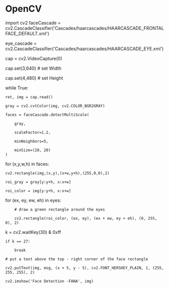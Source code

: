 # OpenCV


import cv2
faceCascade = cv2.CascadeClassifier('Cascades/haarcascades/HAARCASCADE_FRONTALFACE_DEFAULT.xml')


eye_cascade = cv2.CascadeClassifier('Cascades/haarcascades/HAARCASCADE_EYE.xml')


cap = cv2.VideoCapture(0)

cap.set(3,640) # set Width

cap.set(4,480) # set Height





while True:

    ret, img = cap.read()
    
    gray = cv2.cvtColor(img, cv2.COLOR_BGR2GRAY)
    
    faces = faceCascade.detectMultiScale(
    
        gray,
        
        scaleFactor=1.2,
        
        minNeighbors=5,
        
        minSize=(20, 20)
    )



for (x,y,w,h) in faces:


    cv2.rectangle(img,(x,y),(x+w,y+h),(255,0,0),2)
    
    roi_gray = gray[y:y+h, x:x+w]
    
    roi_color = img[y:y+h, x:x+w]




 for (ex, ey, ew, eh) in eyes:
 
        # draw a green rectangle around the eyes
        
        cv2.rectangle(roi_color, (ex, ey), (ex + ew, ey + eh), (0, 255, 0), 2)
        




k = cv2.waitKey(30) & 0xff

    if k == 27:  
    
        break
        
    # put a text above the top - right corner of the face rectangle
    
    cv2.putText(img, msg, (x + 5, y - 5), cv2.FONT_HERSHEY_PLAIN, 1, (255, 255, 255), 2)
    
    cv2.imshow('Face Detection -FANA', img)
